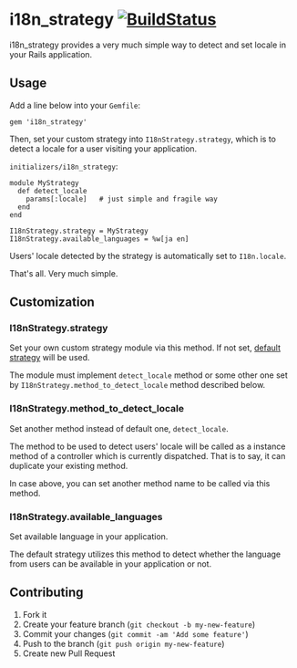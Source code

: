 # i18n_strategy [![BuildStatus](https://secure.travis-ci.org/kentaro/i18n_strategy.png)](http://travis-ci.org/kentaro/i18n_strategy)

i18n_strategy provides a very much simple way to detect and set locale
in your Rails application.

## Usage

Add a line below into your `Gemfile`:

```
gem 'i18n_strategy'
```

Then, set your custom strategy into `I18nStrategy.strategy`, which is
to detect a locale for a user visiting your application.

`initializers/i18n_strategy`:

```
module MyStrategy
  def detect_locale
    params[:locale]   # just simple and fragile way
  end
end

I18nStrategy.strategy = MyStrategy
I18nStrategy.available_languages = %w[ja en]
```

Users' locale detected by the strategy is automatically set to
`I18n.locale`.

That's all. Very much simple.

## Customization

### I18nStrategy.strategy

Set your own custom strategy module via this method. If not set,
[default strategy](./lib/i18n_strategy/strategy.rb) will be used.

The module must implement `detect_locale` method or some other one set
by `I18nStrategy.method_to_detect_locale` method described below.

### I18nStrategy.method_to_detect_locale

Set another method instead of default one, `detect_locale`.

The method to be used to detect users' locale will be called as a
instance method of a controller which is currently dispatched. That is
to say, it can duplicate your existing method.

In case above, you can set another method name to be called via this
method.

### I18nStrategy.available_languages

Set available language in your application.

The default strategy utilizes this method to detect whether the
language from users can be available in your application or not.

## Contributing

1. Fork it
2. Create your feature branch (`git checkout -b my-new-feature`)
3. Commit your changes (`git commit -am 'Add some feature'`)
4. Push to the branch (`git push origin my-new-feature`)
5. Create new Pull Request
